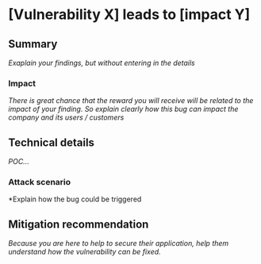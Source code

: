 # [Vulnerability X] leads to [impact Y]


## Summary


*Exaplain your findings, but without entering in the details*


### Impact

*There is great chance that the reward you will receive will be related to the impact of your finding. So explain clearly how this bug can impact the company and its users / customers*


## Technical details


*POC...*

### Attack scenario

*Explain how the bug could be triggered


## Mitigation recommendation

*Because you are here to help to secure their application, help them understand how the vulnerability can be fixed.*
